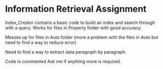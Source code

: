 # Information Retrieval Assignment
 
Index_Creator contains a basic code to build an index and search through with a query.
Works for files in Property folder with good accuracy.

Messes up for files in Auto folder (more a problem with the files in Auto but need to find a way to reduce error)

Need to find a way to extract data paragraph by paragraph.

Code is commented Ask me if anything more is required.